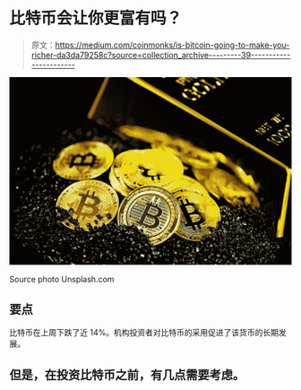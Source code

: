 # 比特币会让你更富有吗？

> 原文：<https://medium.com/coinmonks/is-bitcoin-going-to-make-you-richer-da3da79258c?source=collection_archive---------39----------------------->

![](img/d9f2f7291904df0bb08349a01c394370.png)

Source photo Unsplash.com

## 要点

比特币在上周下跌了近 14%。机构投资者对比特币的采用促进了该货币的长期发展。

## 但是，在投资比特币之前，有几点需要考虑。